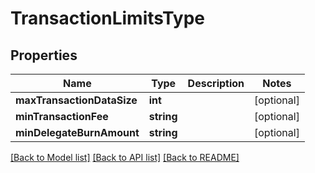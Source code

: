 # TransactionLimitsType

## Properties
Name | Type | Description | Notes
------------ | ------------- | ------------- | -------------
**maxTransactionDataSize** | **int** |  | [optional] 
**minTransactionFee** | **string** |  | [optional] 
**minDelegateBurnAmount** | **string** |  | [optional] 

[[Back to Model list]](../README.md#documentation-for-models) [[Back to API list]](../README.md#documentation-for-api-endpoints) [[Back to README]](../README.md)


